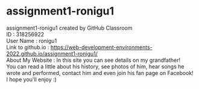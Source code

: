 # assignment1-ronigu1  <br>
assignment1-ronigu1 created by GitHub Classroom  <br>
ID : 318256922  <br>
User Name : ronigu1 <br>
Link to github.io : https://web-development-environments-2022.github.io/assignment1-ronigu1/ <br>
About My Website : In this site you can see details on my grandfather! <br>
You can read a little about his history, see photos of him, hear songs he wrote and performed, contact him and even join his fan page on Facebook! <br>
I hope you'll enjoy :)
